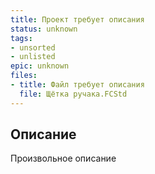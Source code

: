 ```yaml
---
title: Проект требует описания
status: unknown
tags:
- unsorted
- unlisted
epic: unknown
files:
- title: Файл требует описания
  file: Щётка ручака.FCStd
---
```



## Описание

Произвольное описание
